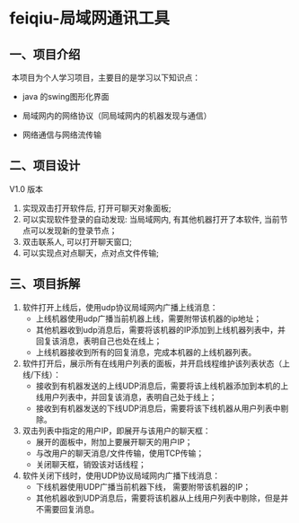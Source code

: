 # feiqiu-局域网通讯工具



## 一、项目介绍

​	本项目为个人学习项目，主要目的是学习以下知识点：

  - java 的swing图形化界面
  
  - 局域网内的网络协议（同局域网内的机器发现与通信）
  
  - 网络通信与网络流传输

    

## 二、项目设计

 V1.0 版本

  1. 实现双击打开软件后, 打开可聊天对象面板;
  2. 可以实现软件登录的自动发现: 当局域网内, 有其他机器打开了本软件, 当前节点可以发现新的登录节点；
  3. 双击联系人, 可以打开聊天窗口;
  4. 可以实现点对点聊天，点对点文件传输;


## 三、项目拆解
  1. 软件打开上线后，使用udp协议局域网内广播上线消息：
       * 上线机器使用udp广播当前机器上线，需要附带该机器的ip地址；
       * 其他机器收到udp消息后，需要将该机器的IP添加到上线机器列表中，并回复该消息，表明自己也处在线上；
       * 上线机器接收到所有的回复消息，完成本机器的上线机器列表。
  2. 软件打开后，展示所有在线用户列表的面板，并开启线程维护该列表状态（上线/下线）：
        * 接收到有机器发送的上线UDP消息后，需要将该上线机器添加到本机的上线用户列表中，并回复该消息，表明自己处于线上；
        * 接收到有机器发送的下线UDP消息后，需要将该下线机器从用户列表中剔除。
  3.  双击列表中指定的用户IP，即展开与该用户的聊天框：
        * 展开的面板中，附加上要展开聊天的用户IP；
        * 与改用户的聊天消息/文件传输，使用TCP传输；
        * 关闭聊天框，销毁该对话线程；
   4. 软件关闭下线时，使用UDP协议局域网内广播下线消息：
        * 下线机器使用UDP广播当前机器下线， 需要附带该机器的IP；
        * 其他机器收到UDP消息后，需要将该机器从上线用户列表中剔除，但是并不需要回复消息。